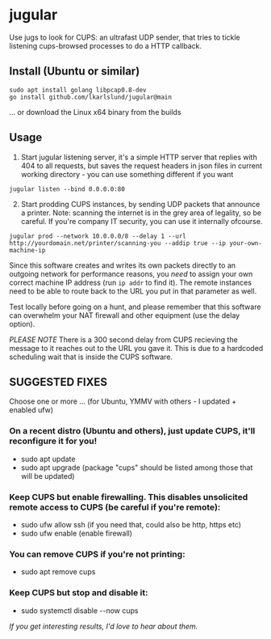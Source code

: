# jugular

Use jugs to look for CUPS: an ultrafast UDP sender, that tries to tickle listening cups-browsed processes to do a HTTP callback.

## Install (Ubuntu or similar)

```
sudo apt install golang libpcap0.8-dev
go install github.com/lkarlslund/jugular@main
```

... or download the Linux x64 binary from the builds

## Usage

1. Start jugular listening server, it's a simple HTTP server that replies with 404 to all requests, but saves the request headers in json files in current working directory - you can use something different if you want

```jugular listen --bind 0.0.0.0:80```

2. Start prodding CUPS instances, by sending UDP packets that announce a printer. Note: scanning the internet is in the grey area of legality, so be careful. If you're company IT security, you can use it internally ofcourse.

```jugular prod --network 10.0.0.0/8 --delay 1 --url http://yourdomain.net/printer/scanning-you --addip true --ip your-own-machine-ip```

Since this software creates and writes its own packets directly to an outgoing network for performance reasons, you *need* to assign your own correct machine IP address (run `ip addr` to find it). The remote instances need to be able to route back to the URL you put in that parameter as well.

Test locally before going on a hunt, and please remember that this software can overwhelm your NAT firewall and other equipment (use the delay option).

*PLEASE NOTE* There is a 300 second delay from CUPS recieving the message to it reaches out to the URL you gave it. This is due to a hardcoded scheduling wait that is inside the CUPS software.

## SUGGESTED FIXES 
Choose one or more ... (for Ubuntu, YMMV with others - I updated + enabled ufw)

### On a recent distro (Ubuntu and others), just update CUPS, it'll reconfigure it for you!
- sudo apt update
- sudo apt upgrade (package "cups" should be listed among those that will be updated)

### Keep CUPS but enable firewalling. This disables unsolicited remote access to CUPS (be careful if you're remote):
- sudo ufw allow ssh (if you need that, could also be http, https etc)
- sudo ufw enable (enable firewall)

### You can remove CUPS if you're not printing:
- sudo apt remove cups

### Keep CUPS but stop and disable it:
- sudo systemctl disable --now cups

*If you get interesting results, I'd love to hear about them.*
